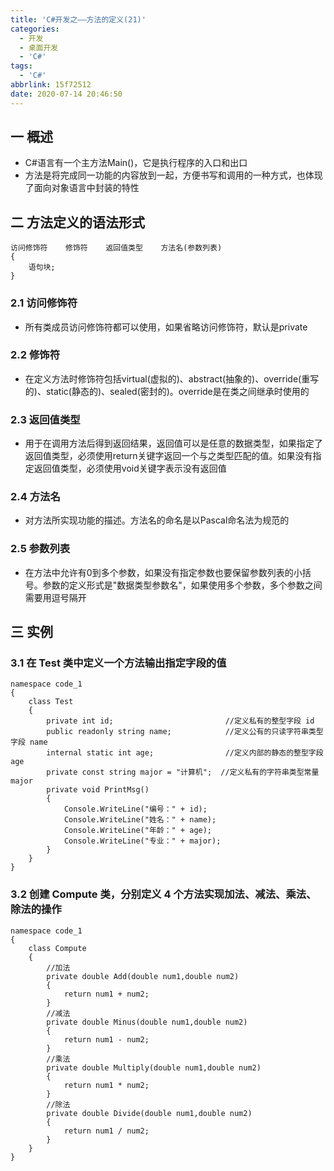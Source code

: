 ```yaml
---
title: 'C#开发之——方法的定义(21)'
categories:
  - 开发
  - 桌面开发
  - 'C#'
tags:
  - 'C#'
abbrlink: 15f72512
date: 2020-07-14 20:46:50
---
```

## 一 概述

* C#语言有一个主方法Main()，它是执行程序的入口和出口
* 方法是将完成同一功能的内容放到一起，方便书写和调用的一种方式，也体现了面向对象语言中封装的特性

<!--more-->

## 二 方法定义的语法形式

```
访问修饰符    修饰符    返回值类型    方法名(参数列表)
{
    语句块;
}
```

### 2.1 访问修饰符

* 所有类成员访问修饰符都可以使用，如果省略访问修饰符，默认是private

### 2.2 修饰符

* 在定义方法时修饰符包括virtual(虚拟的)、abstract(抽象的)、override(重写的)、static(静态的)、sealed(密封的)。override是在类之间继承时使用的

### 2.3 返回值类型

* 用于在调用方法后得到返回结果，返回值可以是任意的数据类型，如果指定了返回值类型，必须使用return关键字返回一个与之类型匹配的值。如果没有指定返回值类型，必须使用void关键字表示没有返回值

### 2.4 方法名

* 对方法所实现功能的描述。方法名的命名是以Pascal命名法为规范的

### 2.5 参数列表

* 在方法中允许有0到多个参数，如果没有指定参数也要保留参数列表的小括号。参数的定义形式是"数据类型参数名"，如果使用多个参数，多个参数之间需要用逗号隔开

## 三 实例

### 3.1  在 Test 类中定义一个方法输出指定字段的值 

```
namespace code_1
{
    class Test
    {
        private int id;                         //定义私有的整型字段 id
        public readonly string name;            //定义公有的只读字符串类型字段 name
        internal static int age;                //定义内部的静态的整型字段 age
        private const string major = "计算机";  //定义私有的字符串类型常量 major
        private void PrintMsg()
        {
            Console.WriteLine("编号：" + id);
            Console.WriteLine("姓名：" + name);
            Console.WriteLine("年龄：" + age);
            Console.WriteLine("专业：" + major);
        }
    }
}
```

### 3.2  创建 Compute 类，分别定义 4 个方法实现加法、减法、乘法、除法的操作 

```
namespace code_1
{
    class Compute
    {
        //加法
        private double Add(double num1,double num2)
        {
            return num1 + num2;
        }
        //减法
        private double Minus(double num1,double num2)
        {
            return num1 - num2;
        }
        //乘法
        private double Multiply(double num1,double num2)
        {
            return num1 * num2;
        }
        //除法
        private double Divide(double num1,double num2)
        {
            return num1 / num2;
        }
    }
}
```
